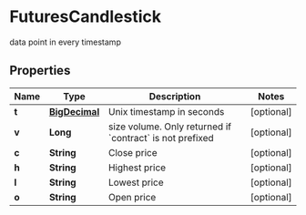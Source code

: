 
# FuturesCandlestick

data point in every timestamp

## Properties

Name | Type | Description | Notes
------------ | ------------- | ------------- | -------------
**t** | [**BigDecimal**](BigDecimal.md) | Unix timestamp in seconds |  [optional]
**v** | **Long** | size volume. Only returned if &#x60;contract&#x60; is not prefixed |  [optional]
**c** | **String** | Close price |  [optional]
**h** | **String** | Highest price |  [optional]
**l** | **String** | Lowest price |  [optional]
**o** | **String** | Open price |  [optional]

